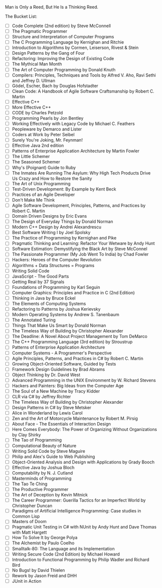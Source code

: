 Man is Only a Reed, But He Is a Thinking Reed.


The Bucket List:
- [ ] Code Complete (2nd edition) by Steve McConnell
- [ ] The Pragmatic Programmer
- [ ] Structure and Interpretation of Computer Programs
- [ ] The C Programming Language by Kernighan and Ritchie
- [ ] Introduction to Algorithms by Cormen, Leiserson, Rivest & Stein
- [ ] Design Patterns by the Gang of Four
- [ ] Refactoring: Improving the Design of Existing Code
- [ ] The Mythical Man Month
- [ ] The Art of Computer Programming by Donald Knuth
- [ ] Compilers: Principles, Techniques and Tools by Alfred V. Aho, Ravi Sethi and Jeffrey D. Ullman
- [ ] Gödel, Escher, Bach by Douglas Hofstadter
- [ ] Clean Code: A Handbook of Agile Software Craftsmanship by Robert C. Martin
- [ ] Effective C++
- [ ] More Effective C++
- [ ] CODE by Charles Petzold
- [ ] Programming Pearls by Jon Bentley
- [ ] Working Effectively with Legacy Code by Michael C. Feathers
- [ ] Peopleware by Demarco and Lister
- [ ] Coders at Work by Peter Seibel
- [ ] Surely You're Joking, Mr. Feynman!
- [ ] Effective Java 2nd edition
- [ ] Patterns of Enterprise Application Architecture by Martin Fowler
- [ ] The Little Schemer
- [ ] The Seasoned Schemer
- [ ] Why's (Poignant) Guide to Ruby
- [ ] The Inmates Are Running The Asylum: Why High Tech Products Drive Us Crazy and How to Restore the Sanity
- [ ] The Art of Unix Programming
- [ ] Test-Driven Development: By Example by Kent Beck
- [ ] Practices of an Agile Developer
- [ ] Don't Make Me Think
- [ ] Agile Software Development, Principles, Patterns, and Practices by Robert C. Martin
- [ ] Domain Driven Designs by Eric Evans
- [ ] The Design of Everyday Things by Donald Norman
- [ ] Modern C++ Design by Andrei Alexandrescu
- [ ] Best Software Writing I by Joel Spolsky
- [ ] The Practice of Programming by Kernighan and Pike
- [ ] Pragmatic Thinking and Learning: Refactor Your Wetware by Andy Hunt
- [ ] Software Estimation: Demystifying the Black Art by Steve McConnel
- [ ] The Passionate Programmer (My Job Went To India) by Chad Fowler
- [ ] Hackers: Heroes of the Computer Revolution
- [ ] Algorithms + Data Structures = Programs
- [ ] Writing Solid Code
- [ ] JavaScript - The Good Parts
- [ ] Getting Real by 37 Signals
- [ ] Foundations of Programming by Karl Seguin
- [ ] Computer Graphics: Principles and Practice in C (2nd Edition)
- [ ] Thinking in Java by Bruce Eckel
- [ ] The Elements of Computing Systems
- [ ] Refactoring to Patterns by Joshua Kerievsky
- [ ] Modern Operating Systems by Andrew S. Tanenbaum
- [ ] The Annotated Turing
- [ ] Things That Make Us Smart by Donald Norman
- [ ] The Timeless Way of Building by Christopher Alexander
- [ ] The Deadline: A Novel About Project Management by Tom DeMarco
- [ ] The C++ Programming Language (3rd edition) by Stroustrup
- [ ] Patterns of Enterprise Application Architecture
- [ ] Computer Systems - A Programmer's Perspective
- [ ] Agile Principles, Patterns, and Practices in C# by Robert C. Martin
- [ ] Growing Object-Oriented Software, Guided by Tests
- [ ] Framework Design Guidelines by Brad Abrams
- [ ] Object Thinking by Dr. David West
- [ ] Advanced Programming in the UNIX Environment by W. Richard Stevens
- [ ] Hackers and Painters: Big Ideas from the Computer Age
- [ ] The Soul of a New Machine by Tracy Kidder
- [ ] CLR via C# by Jeffrey Richter
- [ ] The Timeless Way of Building by Christopher Alexander
- [ ] Design Patterns in C# by Steve Metsker
- [ ] Alice in Wonderland by Lewis Carol
- [ ] Zen and the Art of Motorcycle Maintenance by Robert M. Pirsig
- [ ] About Face - The Essentials of Interaction Design
- [ ] Here Comes Everybody: The Power of Organizing Without Organizations by Clay Shirky
- [ ] The Tao of Programming
- [ ] Computational Beauty of Nature
- [ ] Writing Solid Code by Steve Maguire
- [ ] Philip and Alex's Guide to Web Publishing
- [ ] Object-Oriented Analysis and Design with Applications by Grady Booch
- [ ] Effective Java by Joshua Bloch
- [ ] Computability by N. J. Cutland
- [ ] Masterminds of Programming
- [ ] The Tao Te Ching
- [ ] The Productive Programmer
- [ ] The Art of Deception by Kevin Mitnick
- [ ] The Career Programmer: Guerilla Tactics for an Imperfect World by Christopher Duncan
- [ ] Paradigms of Artificial Intelligence Programming: Case studies in Common Lisp
- [ ] Masters of Doom
- [ ] Pragmatic Unit Testing in C# with NUnit by Andy Hunt and Dave Thomas with Matt Hargett
- [ ] How To Solve It by George Polya
- [ ] The Alchemist by Paulo Coelho
- [ ] Smalltalk-80: The Language and its Implementation
- [ ] Writing Secure Code (2nd Edition) by Michael Howard
- [ ] Introduction to Functional Programming by Philip Wadler and Richard Bird
- [ ] No Bugs! by David Thielen
- [ ] Rework by Jason Freid and DHH
- [ ] JUnit in Action
